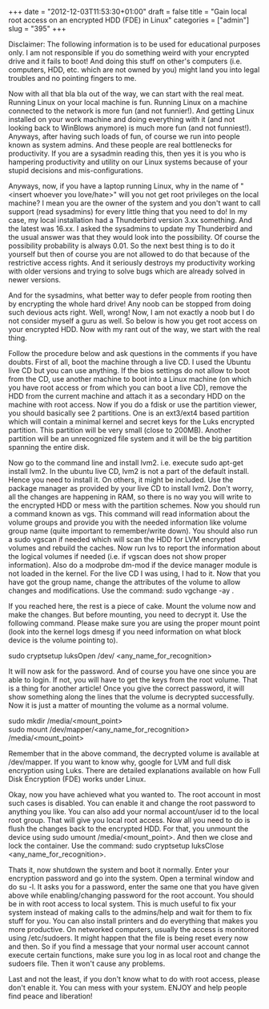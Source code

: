 +++
date = "2012-12-03T11:53:30+01:00"
draft = false
title = "Gain local root access on an encrypted HDD (FDE) in Linux"
categories = ["admin"]
slug = "395"
+++

Disclaimer: The following information is to be used for educational purposes only. I am not responsible if you do something weird with your encrypted drive and it fails to boot! And doing this stuff on other's computers (i.e. computers, HDD, etc. which are not owned by you) might land you into legal troubles and no pointing fingers to me.

Now with all that bla bla out of the way, we can start with the real meat. Running Linux on your local machine is fun. Running Linux on a machine connected to the network is more fun (and not funnier!). And getting Linux installed on your work machine and doing everything with it (and not looking back to WinBlows anymore) is much more fun (and not funniest!). Anyways, after having such loads of fun, of course we run into people known as system admins. And these people are real bottlenecks for productivity. If you are a sysadmin reading this, then yes it is you who is hampering productivity and utility on our Linux systems because of your stupid decisions and mis-configurations.

Anyways, now, if you have a laptop running Linux, why in the name of "<insert whoever you love/hate>" will you not get root privileges on the local machine? I mean you are the owner of the system and you don't want to call support (read sysadmins) for every little thing that you need to do! In my case, my local installation had a Thunderbird version 3.xx something. And the latest was 16.xx. I asked the sysadmins to update my Thunderbird and the usual answer was that they would look into the possibility. Of course the possibility probability is always 0.01. So the next best thing is to do it yourself but then of course you are not allowed to do that because of the restrictive access rights. And it seriously destroys my productivity working with older versions and trying to solve bugs which are already solved in newer versions.

And for the sysadmins, what better way to defer people from rooting then by encrypting the whole hard drive! Any noob can be stopped from doing such devious acts right. Well, wrong! Now, I am not exactly a noob but I do not consider myself a guru as well. So below is how you get root access on your encrypted HDD. Now with my rant out of the way, we start with the real thing.

Follow the procedure below and ask questions in the comments if you have doubts. First of all, boot the machine through a live CD. I used the Ubuntu live CD but you can use anything. If the bios settings do not allow to boot from the CD, use another machine to boot into a Linux machine (on which you have root access or from which you can boot a live CD), remove the HDD from the current machine and attach it as a secondary HDD on the machine with root access. Now if you do a fdisk or use the partition viewer, you should basically see 2 partitions. One is an ext3/ext4 based partition which will contain a minimal kernel and secret keys for the Luks encrypted partition. This partition will be very small (close to 200MB). Another partition will be an unrecognized file system and it will be the big partition spanning the entire disk.

Now go to the command line and install lvm2. i.e. execute sudo apt-get install lvm2. In the ubuntu live CD, lvm2 is not a part of the default install. Hence you need to install it. On others, it might be included. Use the package manager as provided by your live CD to install lvm2. Don't worry, all the changes are happening in RAM, so there is no way you will write to the encrypted HDD or mess with the partition schemes. Now you should run a command known as vgs. This command will read information about the volume groups and provide you with the needed information like volume group name (quite important to remember/write down). You should also run a sudo vgscan if needed which will scan the HDD for LVM encrypted volumes and rebuild the caches. Now run lvs to report the information about the logical volumes if needed (i.e. if vgscan does not show proper information). Also do a modprobe dm-mod if the device manager module is not loaded in the kernel. For the live CD I was using, I had to it. Now that you have got the group name, change the attributes of the volume to allow changes and modifications. Use the command: sudo vgchange -ay <volume group name>.

If you reached here, the rest is a piece of cake. Mount the volume now and make the changes. But before mounting, you need to decrypt it. Use the following command. Please make sure you are using the proper mount point (look into the kernel logs dmesg if you need information on what block device is the volume pointing to).

sudo cryptsetup luksOpen /dev/<sda1> <any\_name\_for\_recognition>

It will now ask for the password. And of course you have one since you are able to login. If not, you will have to get the keys from the root volume. That is a thing for another article! Once you give the correct password, it will show something along the lines that the volume is decrypted successfully. Now it is just a matter of mounting the volume as a normal volume.

sudo mkdir /media/<mount\_point>  
sudo mount /dev/mapper/<any\_name\_for\_recognition> /media/<mount\_point>

Remember that in the above command, the decrypted volume is available at /dev/mapper. If you want to know why, google for LVM and full disk encryption using Luks. There are detailed explanations available on how Full Disk Encryption (FDE) works under Linux.

Okay, now you have achieved what you wanted to. The root account in most such cases is disabled. You can enable it and change the root password to anything you like. You can also add your normal account/user id to the local root group. That will give you local root access. Now all you need to do is flush the changes back to the encrypted HDD. For that, you unmount the device using sudo umount /media/<mount\_point>. And then we close and lock the container. Use the command: sudo cryptsetup luksClose <any\_name\_for\_recognition>.

Thats it, now shutdown the system and boot it normally. Enter your encryption password and go into the system. Open a terminal window and do su -l. It asks you for a password, enter the same one that you have given above while enabling/changing password for the root account. You should be in with root access to local system. This is much useful to fix your system instead of making calls to the admins/help and wait for them to fix stuff for you. You can also install printers and do everything that makes you more productive. On networked computers, usually the access is monitored using /etc/sudoers. It might happen that the file is being reset every now and then. So if you find a message that your normal user account cannot execute certain functions, make sure you log in as local root and change the sudoers file. Then it won't cause any problems.

Last and not the least, if you don't know what to do with root access, please don't enable it. You can mess with your system. ENJOY and help people find peace and liberation!
